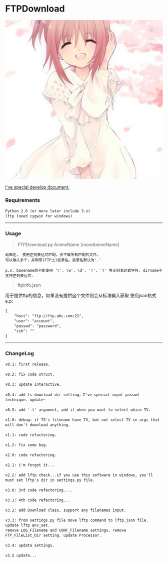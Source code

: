 ﻿FTPDownload
===========

   ![LittleKey](https://github.com/LittleKey/gallery/blob/master/MyPic.png?raw=true)

   [I've special develop document.](https://github.com/LittleKey/FTPDownload/blob/master/src/README.md)



### Requirements

    Python 2.6 (or more later include 3.x)
    lftp (need cygwin for windows)

------------------------
### Usage

   > FTPDownload.py AnimeName [moreAnimeName]

    动画名， 使用正则表达式匹配。会下载所有匹配的文件。
    可以输入多个，并附带(FTP上)目录名。目录名默认为'.'

    p.s: basename尚不能使用 '\', \w', \d', '(', ')' 等正则表达式字符. dirname不支持正则表达式.

  > ftpinfo.json

   用于提供ftp的信息，如果没有提供这个文件则会从标准输入获取
   使用json格式 e.p:

    {
        "host": "ftp://ftp.abc.com:21",
        "user": "account",
        "passwd": "password",
        "ssh": ""
    }


------------------------
### ChangeLog

    v0.1: first release.

    v0.2: fix code struct.

    v0.3: update interactive.

    v0.4: add ts download dir setting，I've special input passwd technique. update~

    v0.5: add '-t' argument, add it when you want to select whice TV.

    v1.0: debug: if TS's filename have TV, but not select TV in args that will don't download anything.

    v1.1: code refactoring.

    v1.2: fix some bug.

    v2.0: code refactoring.

    v2.1: i'm forgot it...

    v2.2: add lftp check...if you use this software in windows, you'll must set lftp's dir in settings.py file.

    v3.0: 3rd code refactoring....

    v3.1: 4th code refactoring...

    v3.2: add Download class, support any filenames input.

    v3.3: from settings.py file move lftp command to lftp.json file. update lftp env_set.
    remove LOG_Filename and CONF_Filename settings, remove FTP_FileList_Dir setting. update Processor.

    v3.4: update settings.

    v3.5 update...
